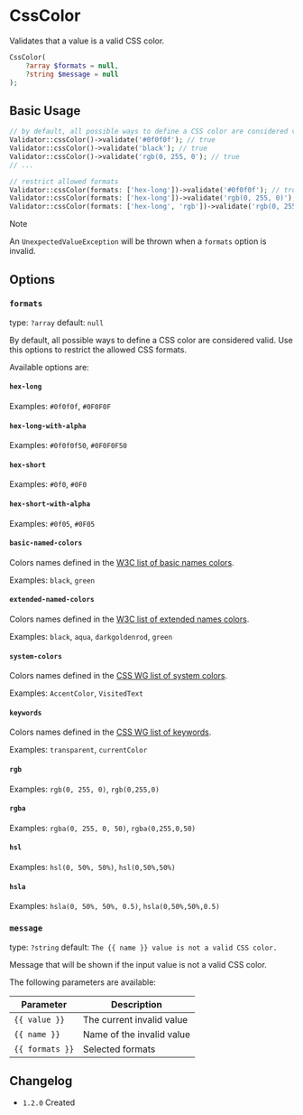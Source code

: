 # CssColor

Validates that a value is a valid CSS color.

```php
CssColor(
    ?array $formats = null,
    ?string $message = null
);
```

## Basic Usage

```php
// by default, all possible ways to define a CSS color are considered valid
Validator::cssColor()->validate('#0f0f0f'); // true
Validator::cssColor()->validate('black'); // true
Validator::cssColor()->validate('rgb(0, 255, 0'); // true
// ...

// restrict allowed formats
Validator::cssColor(formats: ['hex-long'])->validate('#0f0f0f'); // true
Validator::cssColor(formats: ['hex-long'])->validate('rgb(0, 255, 0)'); // false
Validator::cssColor(formats: ['hex-long', 'rgb'])->validate('rgb(0, 255, 0)'); // true
```

> [!NOTE]
> An `UnexpectedValueException` will be thrown when a `formats` option is invalid.

## Options

### `formats`

type: `?array` default: `null`

By default, all possible ways to define a CSS color are considered valid. 
Use this options to restrict the allowed CSS formats. 

Available options are:

#### `hex-long` 

Examples: `#0f0f0f`, `#0F0F0F`

#### `hex-long-with-alpha`

Examples: `#0f0f0f50`, `#0F0F0F50`

#### `hex-short`

Examples: `#0f0`, `#0F0`

#### `hex-short-with-alpha`

Examples: `#0f05`, `#0F05`

#### `basic-named-colors`

Colors names defined in the [W3C list of basic names colors](https://www.w3.org/wiki/CSS/Properties/color/keywords#Basic_Colors).

Examples: `black`, `green`

#### `extended-named-colors`

Colors names defined in the [W3C list of extended names colors](https://www.w3.org/wiki/CSS/Properties/color/keywords#Extended_colors).

Examples: `black`, `aqua`, `darkgoldenrod`, `green`

#### `system-colors`

Colors names defined in the [CSS WG list of system colors](https://drafts.csswg.org/css-color/#css-system-colors).

Examples: `AccentColor`, `VisitedText`

#### `keywords`

Colors names defined in the [CSS WG list of keywords](https://drafts.csswg.org/css-color/#transparent-color).

Examples: `transparent`, `currentColor`

#### `rgb`

Examples: `rgb(0, 255, 0)`, `rgb(0,255,0)`

#### `rgba`

Examples: `rgba(0, 255, 0, 50)`, `rgba(0,255,0,50)`

#### `hsl`

Examples: `hsl(0, 50%, 50%)`, `hsl(0,50%,50%)`

#### `hsla`

Examples: `hsla(0, 50%, 50%, 0.5)`, `hsla(0,50%,50%,0.5)`

### `message`

type: `?string` default: `The {{ name }} value is not a valid CSS color.`

Message that will be shown if the input value is not a valid CSS color.

The following parameters are available:

| Parameter       | Description               |
|-----------------|---------------------------|
| `{{ value }}`   | The current invalid value |
| `{{ name }}`    | Name of the invalid value |
| `{{ formats }}` | Selected formats          |

## Changelog

- `1.2.0` Created